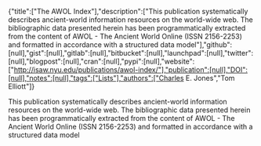{"title":["The AWOL Index"],"description":["This publication systematically describes ancient-world information resources on the world-wide web. The bibliographic data presented herein has been programmatically extracted from the content of AWOL - The Ancient World Online (ISSN 2156-2253) and formatted in accordance with a structured data model"],"github":[null],"gist":[null],"gitlab":[null],"bitbucket":[null],"launchpad":[null],"twitter":[null],"blogpost":[null],"cran":[null],"pypi":[null],"website":["http://isaw.nyu.edu/publications/awol-index/"],"publication":[null],"DOI":[null],"notes":[null],"tags":["Lists"],"authors":["Charles E. Jones","Tom Elliott"]}

This publication systematically describes ancient-world information resources on the world-wide web. The bibliographic data presented herein has been programmatically extracted from the content of AWOL - The Ancient World Online (ISSN 2156-2253) and formatted in accordance with a structured data model